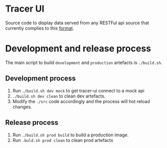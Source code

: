 # Tracer UI

Source code to display data served from any RESTFul api source that currently complies to this [format](./mock-api/fixtures).



# Development and release process

The main script to build `development` and `production` artefacts is `./build.sh`. 

## Development process

1. Run `./build.sh dev mock` to get tracer-ui connect to a mock api
2. `./build.sh dev clean` to clean dev artefacts.
3. Modify the `./src` code accordingly and the process will hot reload changes.

## Release process
1. Run `./build.sh prod build` to build a production image.
2. Run `.buld.sh prod clean` to clean prod artefacts